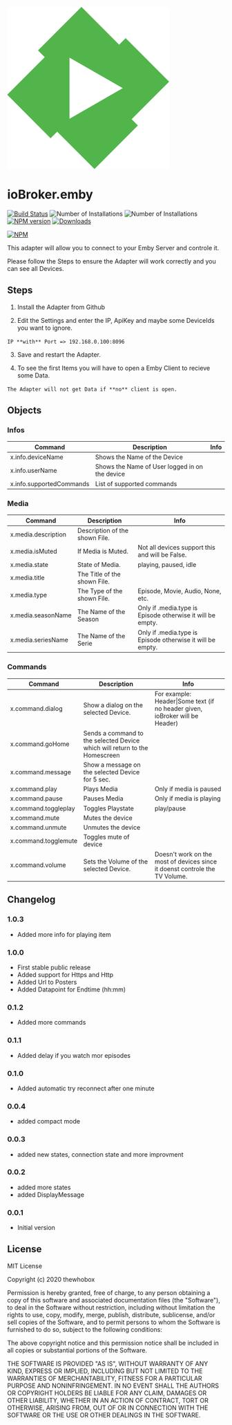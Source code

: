 ![Logo](admin/emby.png)
# ioBroker.emby

[![Build Status](https://travis-ci.org/thewhobox/ioBroker.emby.svg?branch=master)](https://travis-ci.org/thewhobox/ioBroker.emby)
![Number of Installations](http://iobroker.live/badges/emby-installed.svg) ![Number of Installations](http://iobroker.live/badges/emby-stable.svg) [![NPM version](http://img.shields.io/npm/v/iobroker.emby.svg)](https://www.npmjs.com/package/iobroker.emby)
[![Downloads](https://img.shields.io/npm/dm/iobroker.emby.svg)](https://www.npmjs.com/package/iobroker.emby)

[![NPM](https://nodei.co/npm/iobroker.emby.png?downloads=true)](https://nodei.co/npm/iobroker.emby/)

This adapter will allow you to connect to your Emby Server and controle it.

Please follow the Steps to ensure the Adapter will work correctly and you can see all Devices.

## Steps 
1. Install the Adapter from Github

2. Edit the Settings and enter the IP, ApiKey and maybe some DeviceIds you want to ignore.

  ```IP **with** Port => 192.168.0.100:8096```
  
3. Save and restart the Adapter.

4. To see the first Items you will have to open a Emby Client to recieve some Data.
  
  ```The Adapter will not get Data if **no** client is open.```


## Objects

### Infos

| Command | Description | Info |
| ------------- | ------------- | ------------- |
| x.info.deviceName | Shows the Name of the Device |  |
| x.info.userName | Shows the Name of User logged in on the device |  |
| x.info.supportedCommands | List of supported commands |  |


### Media

| Command | Description | Info |
| ------------- | ------------- | ------------- |
| x.media.description | Description of the shown File. |  |
| x.media.isMuted | If Media is Muted. | Not all devices support this and will be False. |
| x.media.state | State of Media. | playing, paused, idle |
| x.media.title | The Title of the shown File. |  |
| x.media.type | The Type of the shown File. | Episode, Movie, Audio, None, etc. |
| x.media.seasonName | The Name of the Season  | Only if .media.type is Episode otherwise it will be empty. |
| x.media.seriesName | The Name of the Serie | Only if .media.type is Episode otherwise it will be empty. |


### Commands

| Command | Description | Info |
| ------------- | ------------- | ------------- |
| x.command.dialog | Show a dialog on the selected Device. | For example: Header\|Some text (if no header given, ioBroker will be Header) |
| x.command.goHome | Sends a command to the selected Device which will return to the Homescreen |  |
| x.command.message | Show a message on the selected Device for 5 sec. |  |
| x.command.play | Plays Media | Only if media is paused |
| x.command.pause | Pauses Media | Only if media is playing |
| x.command.toggleplay | Toggles Playstate | play/pause |
| x.command.mute | Mutes the device |  |
| x.command.unmute | Unmutes the device |  |
| x.command.togglemute | Toggles mute of device |  |
| x.command.volume | Sets the Volume of the selected Device. | Doesn't work on the most of devices since it doenst controle the TV Volume. |


## Changelog

### 1.0.3
* Added more info for playing item

### 1.0.0
* First stable public release
* Added support for Https and Http
* Added Url to Posters
* Added Datapoint for Endtime (hh:mm)

### 0.1.2
* Added more commands

### 0.1.1
* Added delay if you watch mor episodes

### 0.1.0
* Added automatic try reconnect after one minute

### 0.0.4
* added compact mode

### 0.0.3
* added new states, connection state and more improvment


### 0.0.2
* added more states
* added DisplayMessage

### 0.0.1
* Initial version




## License

MIT License

Copyright (c) 2020 thewhobox

Permission is hereby granted, free of charge, to any person obtaining a copy
of this software and associated documentation files (the "Software"), to deal
in the Software without restriction, including without limitation the rights
to use, copy, modify, merge, publish, distribute, sublicense, and/or sell
copies of the Software, and to permit persons to whom the Software is
furnished to do so, subject to the following conditions:

The above copyright notice and this permission notice shall be included in all
copies or substantial portions of the Software.

THE SOFTWARE IS PROVIDED "AS IS", WITHOUT WARRANTY OF ANY KIND, EXPRESS OR
IMPLIED, INCLUDING BUT NOT LIMITED TO THE WARRANTIES OF MERCHANTABILITY,
FITNESS FOR A PARTICULAR PURPOSE AND NONINFRINGEMENT. IN NO EVENT SHALL THE
AUTHORS OR COPYRIGHT HOLDERS BE LIABLE FOR ANY CLAIM, DAMAGES OR OTHER
LIABILITY, WHETHER IN AN ACTION OF CONTRACT, TORT OR OTHERWISE, ARISING FROM,
OUT OF OR IN CONNECTION WITH THE SOFTWARE OR THE USE OR OTHER DEALINGS IN THE
SOFTWARE.
